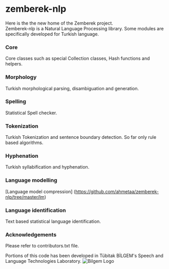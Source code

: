 zemberek-nlp
============
Here is the the new home of the Zemberek project.  
Zemberek-nlp is a Natural Language Processing library. Some modules are specifically developed for Turkish language.

### Core

Core classes such as special Collection classes, Hash functions and helpers.

### Morphology

Turkish morphological parsing, disambiguation and generation.

### Spelling

Statistical Spell checker.

### Tokenization

Turkish Tokenization and sentence boundary detection. So far only rule based algorithms.

### Hyphenation

Turkish syllabification and hyphenation.

### Language modelling

[Language model compression] (https://github.com/ahmetaa/zemberek-nlp/tree/master/lm)

### Language identification

Text based statistical language identification.

### Acknowledgements
Please refer to contributors.txt file.

Portions of this code has been developed in Tübitak BİLGEM's Speech and Language Technologies Laboratory.
![Bilgem Logo](https://raw.github.com/ahmetaa/zemberek-nlp/master/docs/images/bilgem-logo.png)
